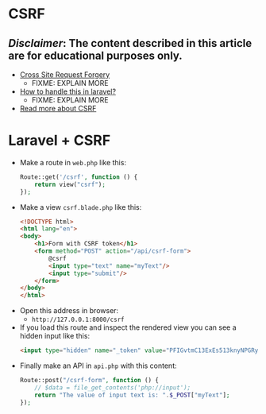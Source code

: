 # CSRF
***Disclaimer*: The content described in this article are for educational purposes only.**
---
- [Cross Site Request Forgery](https://owasp.org/www-community/attacks/csrf)
    - FIXME: EXPLAIN MORE
- [How to handle this in laravel?](https://laravel.com/docs/5.6/routing)
    - FIXME: EXPLAIN MORE
- [Read more about CSRF](https://blog.pusher.com/csrf-laravel-verifycsrftoken/)
# Laravel + CSRF
- Make a route in `web.php` like this:
    ~~~php
    Route::get('/csrf', function () {
        return view("csrf");
    });
    ~~~
- Make a view `csrf.blade.php` like this:
    ~~~html
    <!DOCTYPE html>
    <html lang="en">
    <body>
        <h1>Form with CSRF token</h1>
        <form method="POST" action="/api/csrf-form">
            @csrf
            <input type="text" name="myText"/>
            <input type="submit"/>
        </form>
    </body>
    </html>
    ~~~
- Open this address in browser:
    - `http://127.0.0.1:8000/csrf`
- If you load this route and inspect the rendered view you can see a hidden input like this:
    ~~~html
    <input type="hidden" name="_token" value="PFIGvtmC13ExEs513knyNPGRyzz8Q3ACVhOVkEIQ">
    ~~~
- Finally make an API in `api.php` with this content:
    ~~~php
    Route::post("/csrf-form", function () {
        // $data = file_get_contents('php://input');
        return "The value of input text is: ".$_POST["myText"];
    });
    ~~~